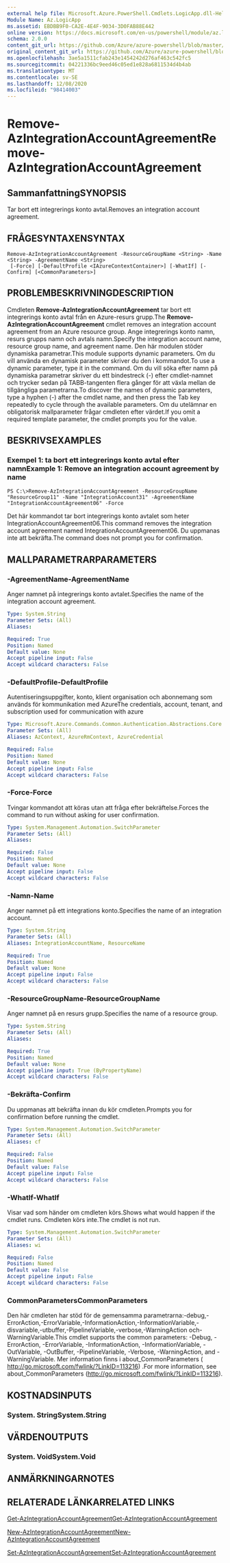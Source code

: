 ```yaml
---
external help file: Microsoft.Azure.PowerShell.Cmdlets.LogicApp.dll-Help.xml
Module Name: Az.LogicApp
ms.assetid: EBDBB9F0-CA2E-4E4F-9034-3D0FAB88E442
online version: https://docs.microsoft.com/en-us/powershell/module/az.logicapp/remove-azintegrationaccountagreement
schema: 2.0.0
content_git_url: https://github.com/Azure/azure-powershell/blob/master/src/LogicApp/LogicApp/help/Remove-AzIntegrationAccountAgreement.md
original_content_git_url: https://github.com/Azure/azure-powershell/blob/master/src/LogicApp/LogicApp/help/Remove-AzIntegrationAccountAgreement.md
ms.openlocfilehash: 3ae5a1511cfab243e1454242d276af463c542fc5
ms.sourcegitcommit: 04221336bc9eed46c05ed1e828a6811534d4b4ab
ms.translationtype: MT
ms.contentlocale: sv-SE
ms.lasthandoff: 12/08/2020
ms.locfileid: "98414003"
---
```

# <span data-ttu-id="619a9-101">Remove-AzIntegrationAccountAgreement</span><span class="sxs-lookup"><span data-stu-id="619a9-101">Remove-AzIntegrationAccountAgreement</span></span>

## <span data-ttu-id="619a9-102">Sammanfattning</span><span class="sxs-lookup"><span data-stu-id="619a9-102">SYNOPSIS</span></span>
<span data-ttu-id="619a9-103">Tar bort ett integrerings konto avtal.</span><span class="sxs-lookup"><span data-stu-id="619a9-103">Removes an integration account agreement.</span></span>

## <span data-ttu-id="619a9-104">FRÅGESYNTAXEN</span><span class="sxs-lookup"><span data-stu-id="619a9-104">SYNTAX</span></span>

```
Remove-AzIntegrationAccountAgreement -ResourceGroupName <String> -Name <String> -AgreementName <String>
 [-Force] [-DefaultProfile <IAzureContextContainer>] [-WhatIf] [-Confirm] [<CommonParameters>]
```

## <span data-ttu-id="619a9-105">PROBLEMBESKRIVNING</span><span class="sxs-lookup"><span data-stu-id="619a9-105">DESCRIPTION</span></span>
<span data-ttu-id="619a9-106">Cmdleten **Remove-AzIntegrationAccountAgreement** tar bort ett integrerings konto avtal från en Azure-resurs grupp.</span><span class="sxs-lookup"><span data-stu-id="619a9-106">The **Remove-AzIntegrationAccountAgreement** cmdlet removes an integration account agreement from an Azure resource group.</span></span>
<span data-ttu-id="619a9-107">Ange integrerings konto namn, resurs grupps namn och avtals namn.</span><span class="sxs-lookup"><span data-stu-id="619a9-107">Specify the integration account name, resource group name, and agreement name.</span></span>
<span data-ttu-id="619a9-108">Den här modulen stöder dynamiska parametrar.</span><span class="sxs-lookup"><span data-stu-id="619a9-108">This module supports dynamic parameters.</span></span>
<span data-ttu-id="619a9-109">Om du vill använda en dynamisk parameter skriver du den i kommandot.</span><span class="sxs-lookup"><span data-stu-id="619a9-109">To use a dynamic parameter, type it in the command.</span></span>
<span data-ttu-id="619a9-110">Om du vill söka efter namn på dynamiska parametrar skriver du ett bindestreck (-) efter cmdlet-namnet och trycker sedan på TABB-tangenten flera gånger för att växla mellan de tillgängliga parametrarna.</span><span class="sxs-lookup"><span data-stu-id="619a9-110">To discover the names of dynamic parameters, type a hyphen (-) after the cmdlet name, and then press the Tab key repeatedly to cycle through the available parameters.</span></span>
<span data-ttu-id="619a9-111">Om du utelämnar en obligatorisk mallparameter frågar cmdleten efter värdet.</span><span class="sxs-lookup"><span data-stu-id="619a9-111">If you omit a required template parameter, the cmdlet prompts you for the value.</span></span>

## <span data-ttu-id="619a9-112">BESKRIVS</span><span class="sxs-lookup"><span data-stu-id="619a9-112">EXAMPLES</span></span>

### <span data-ttu-id="619a9-113">Exempel 1: ta bort ett integrerings konto avtal efter namn</span><span class="sxs-lookup"><span data-stu-id="619a9-113">Example 1: Remove an integration account agreement by name</span></span>
```
PS C:\>Remove-AzIntegrationAccountAgreement -ResourceGroupName "ResourceGroup11" -Name "IntegrationAccount31" -AgreementName "IntegrationAccountAgreement06" -Force
```

<span data-ttu-id="619a9-114">Det här kommandot tar bort integrerings konto avtalet som heter IntegrationAccountAgreement06.</span><span class="sxs-lookup"><span data-stu-id="619a9-114">This command removes the integration account agreement named IntegrationAccountAgreement06.</span></span>
<span data-ttu-id="619a9-115">Du uppmanas inte att bekräfta.</span><span class="sxs-lookup"><span data-stu-id="619a9-115">The command does not prompt you for confirmation.</span></span>

## <span data-ttu-id="619a9-116">MALLPARAMETRAR</span><span class="sxs-lookup"><span data-stu-id="619a9-116">PARAMETERS</span></span>

### <span data-ttu-id="619a9-117">-AgreementName</span><span class="sxs-lookup"><span data-stu-id="619a9-117">-AgreementName</span></span>
<span data-ttu-id="619a9-118">Anger namnet på integrerings konto avtalet.</span><span class="sxs-lookup"><span data-stu-id="619a9-118">Specifies the name of the integration account agreement.</span></span>

```yaml
Type: System.String
Parameter Sets: (All)
Aliases:

Required: True
Position: Named
Default value: None
Accept pipeline input: False
Accept wildcard characters: False
```

### <span data-ttu-id="619a9-119">-DefaultProfile</span><span class="sxs-lookup"><span data-stu-id="619a9-119">-DefaultProfile</span></span>
<span data-ttu-id="619a9-120">Autentiseringsuppgifter, konto, klient organisation och abonnemang som används för kommunikation med Azure</span><span class="sxs-lookup"><span data-stu-id="619a9-120">The credentials, account, tenant, and subscription used for communication with azure</span></span>

```yaml
Type: Microsoft.Azure.Commands.Common.Authentication.Abstractions.Core.IAzureContextContainer
Parameter Sets: (All)
Aliases: AzContext, AzureRmContext, AzureCredential

Required: False
Position: Named
Default value: None
Accept pipeline input: False
Accept wildcard characters: False
```

### <span data-ttu-id="619a9-121">-Force</span><span class="sxs-lookup"><span data-stu-id="619a9-121">-Force</span></span>
<span data-ttu-id="619a9-122">Tvingar kommandot att köras utan att fråga efter bekräftelse.</span><span class="sxs-lookup"><span data-stu-id="619a9-122">Forces the command to run without asking for user confirmation.</span></span>

```yaml
Type: System.Management.Automation.SwitchParameter
Parameter Sets: (All)
Aliases:

Required: False
Position: Named
Default value: None
Accept pipeline input: False
Accept wildcard characters: False
```

### <span data-ttu-id="619a9-123">-Namn</span><span class="sxs-lookup"><span data-stu-id="619a9-123">-Name</span></span>
<span data-ttu-id="619a9-124">Anger namnet på ett integrations konto.</span><span class="sxs-lookup"><span data-stu-id="619a9-124">Specifies the name of an integration account.</span></span>

```yaml
Type: System.String
Parameter Sets: (All)
Aliases: IntegrationAccountName, ResourceName

Required: True
Position: Named
Default value: None
Accept pipeline input: False
Accept wildcard characters: False
```

### <span data-ttu-id="619a9-125">-ResourceGroupName</span><span class="sxs-lookup"><span data-stu-id="619a9-125">-ResourceGroupName</span></span>
<span data-ttu-id="619a9-126">Anger namnet på en resurs grupp.</span><span class="sxs-lookup"><span data-stu-id="619a9-126">Specifies the name of a resource group.</span></span>

```yaml
Type: System.String
Parameter Sets: (All)
Aliases:

Required: True
Position: Named
Default value: None
Accept pipeline input: True (ByPropertyName)
Accept wildcard characters: False
```

### <span data-ttu-id="619a9-127">-Bekräfta</span><span class="sxs-lookup"><span data-stu-id="619a9-127">-Confirm</span></span>
<span data-ttu-id="619a9-128">Du uppmanas att bekräfta innan du kör cmdleten.</span><span class="sxs-lookup"><span data-stu-id="619a9-128">Prompts you for confirmation before running the cmdlet.</span></span>

```yaml
Type: System.Management.Automation.SwitchParameter
Parameter Sets: (All)
Aliases: cf

Required: False
Position: Named
Default value: False
Accept pipeline input: False
Accept wildcard characters: False
```

### <span data-ttu-id="619a9-129">-WhatIf</span><span class="sxs-lookup"><span data-stu-id="619a9-129">-WhatIf</span></span>
<span data-ttu-id="619a9-130">Visar vad som händer om cmdleten körs.</span><span class="sxs-lookup"><span data-stu-id="619a9-130">Shows what would happen if the cmdlet runs.</span></span>
<span data-ttu-id="619a9-131">Cmdleten körs inte.</span><span class="sxs-lookup"><span data-stu-id="619a9-131">The cmdlet is not run.</span></span>

```yaml
Type: System.Management.Automation.SwitchParameter
Parameter Sets: (All)
Aliases: wi

Required: False
Position: Named
Default value: False
Accept pipeline input: False
Accept wildcard characters: False
```

### <span data-ttu-id="619a9-132">CommonParameters</span><span class="sxs-lookup"><span data-stu-id="619a9-132">CommonParameters</span></span>
<span data-ttu-id="619a9-133">Den här cmdleten har stöd för de gemensamma parametrarna:-debug,-ErrorAction,-ErrorVariable,-InformationAction,-InformationVariable,-disvariable,-utbuffer,-PipelineVariable,-verbose,-WarningAction och-WarningVariable.</span><span class="sxs-lookup"><span data-stu-id="619a9-133">This cmdlet supports the common parameters: -Debug, -ErrorAction, -ErrorVariable, -InformationAction, -InformationVariable, -OutVariable, -OutBuffer, -PipelineVariable, -Verbose, -WarningAction, and -WarningVariable.</span></span> <span data-ttu-id="619a9-134">Mer information finns i about_CommonParameters ( http://go.microsoft.com/fwlink/?LinkID=113216) .</span><span class="sxs-lookup"><span data-stu-id="619a9-134">For more information, see about_CommonParameters (http://go.microsoft.com/fwlink/?LinkID=113216).</span></span>

## <span data-ttu-id="619a9-135">KOSTNADS</span><span class="sxs-lookup"><span data-stu-id="619a9-135">INPUTS</span></span>

### <span data-ttu-id="619a9-136">System. String</span><span class="sxs-lookup"><span data-stu-id="619a9-136">System.String</span></span>

## <span data-ttu-id="619a9-137">VÄRDEN</span><span class="sxs-lookup"><span data-stu-id="619a9-137">OUTPUTS</span></span>

### <span data-ttu-id="619a9-138">System. Void</span><span class="sxs-lookup"><span data-stu-id="619a9-138">System.Void</span></span>

## <span data-ttu-id="619a9-139">ANMÄRKNINGAR</span><span class="sxs-lookup"><span data-stu-id="619a9-139">NOTES</span></span>

## <span data-ttu-id="619a9-140">RELATERADE LÄNKAR</span><span class="sxs-lookup"><span data-stu-id="619a9-140">RELATED LINKS</span></span>

[<span data-ttu-id="619a9-141">Get-AzIntegrationAccountAgreement</span><span class="sxs-lookup"><span data-stu-id="619a9-141">Get-AzIntegrationAccountAgreement</span></span>](./Get-AzIntegrationAccountAgreement.md)

[<span data-ttu-id="619a9-142">New-AzIntegrationAccountAgreement</span><span class="sxs-lookup"><span data-stu-id="619a9-142">New-AzIntegrationAccountAgreement</span></span>](./New-AzIntegrationAccountAgreement.md)

[<span data-ttu-id="619a9-143">Set-AzIntegrationAccountAgreement</span><span class="sxs-lookup"><span data-stu-id="619a9-143">Set-AzIntegrationAccountAgreement</span></span>](./Set-AzIntegrationAccountAgreement.md)


